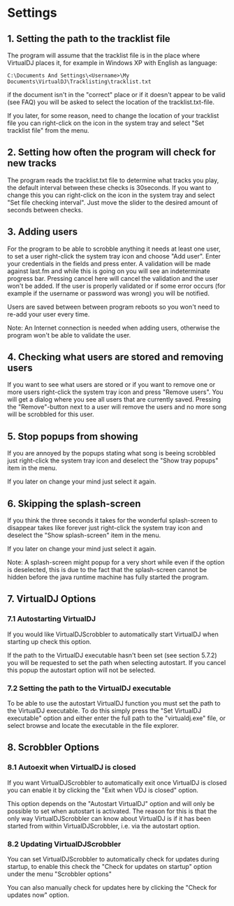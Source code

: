 # Settings #
## 1. Setting the path to the tracklist file ##

The program will assume that the tracklist file is in the place where VirtualDJ places it, for example in Windows XP with English as language:

`C:\Documents And Settings\<Username>\My Documents\VirtualDJ\Tracklisting\tracklist.txt`

if the document isn't in the "correct" place or if it doesn't appear to be valid (see FAQ) you will be asked to select the location of the tracklist.txt-file.

If you later, for some reason, need to change the location of your tracklist file you can right-click on the icon in the system tray and select "Set tracklist file" from the menu.


## 2. Setting how often the program will check for new tracks ##

The program reads the tracklist.txt file to determine what tracks you play, the default interval between these checks is 30seconds. If you want to change this you can right-click on the icon in the system tray and select "Set file checking interval". Just move the slider to the desired amount of seconds between checks.

## 3. Adding users ##

For the program to be able to scrobble anything it needs at least one user, to set a user right-click the system tray icon and choose "Add user". Enter your credentials in the fields and press enter. A validation will be made against last.fm and while this is going on you will see an indeterminate progress bar. Pressing cancel here will cancel the validation and the user won't be added. If the user is properly validated or if some error occurs (for example if the username or password was wrong) you will be notified.

Users are saved between between program reboots so you won't need to re-add your user every time.

Note: An Internet connection is needed when adding users, otherwise the program won't be able to validate the user.

## 4. Checking what users are stored and removing users ##

If you want to see what users are stored or if you want to remove one or more users right-click the system tray icon and press "Remove users". You will get a dialog where you see all users that are currently saved. Pressing the "Remove"-button next to a user will remove the users and no more song will be scrobbled for this user.

## 5. Stop popups from showing ##

If you are annoyed by the popups stating what song is beeing scrobbled just right-click the system tray icon and deselect the "Show tray popups" item in the menu.

If you later on change your mind just select it again.

## 6. Skipping the splash-screen ##

If you think the three seconds it takes for the wonderful splash-screen to disappear takes like forever just right-click the system tray icon and deselect the "Show splash-screen" item in the menu.

If you later on change your mind just select it again.

Note: A splash-screen might popup for a very short while even if the option is deselected, this is due to the fact that the splash-screen cannot be hidden before the java runtime machine has fully started the program.

## 7. VirtualDJ Options ##
### 7.1 Autostarting VirtualDJ ###
If you would like VirtualDJScrobbler to automatically start VirtualDJ when starting
up check this option.

If the path to the VirtualDJ executable hasn't been set (see section 5.7.2) you will
be requested to set the path when selecting autostart. If you cancel this popup
the autostart option will not be selected.

### 7.2 Setting the path to the VirtualDJ executable ###
To be able to use the autostart VirtualDJ function you must set the path to the
VirtualDJ executable. To do this simply press the "Set VirtualDJ executable" option
and either enter the full path to the "virtualdj.exe" file, or select browse and
locate the executable in the file explorer.

## 8. Scrobbler Options ##
### 8.1 Autoexit when VirtualDJ is closed ###
If you want VirtualDJScrobbler to automatically exit once VirtualDJ is closed
you can enable it by clicking the "Exit when VDJ is closed" option.

This option depends on the "Autostart VirtualDJ" option and will only be possible
to set when autostart is activated. The reason for this is that the only way
VirtualDJScrobbler can know about VirtualDJ is if it has been started from within
VirtualDJScrobbler, i.e. via the autostart option.

### 8.2 Updating VirtualDJScrobbler ###
You can set VirtualDJScrobbler to automatically check for updates during startup, to enable this check the "Check for updates on startup" option under the menu "Scrobbler options"

You can also manually check for updates here by clicking the "Check for updates now" option.